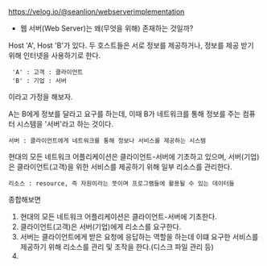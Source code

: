 https://velog.io/@seanlion/webserverimplementation

- 웹 서버(Web Server)는 왜(무엇을 위해) 존재하는 것일까?

Host 'A', Host 'B'가 있다. 두 호스트들은 서로 정보를 제공하거나, 정보를 제공 받기 위해 인터넷을 사용하기로 한다. 

	 'A' : 고객 : 클라이언트
	 'B' : 기업 : 서버

이라고 가정을 해보자.

A는 B에게 정보를 달라고 요구를 하는데, 이때 B가 네트워크를 통해 정보를 주는 컴퓨터 시스템을 '서버'라고 하는 것이다.

	서버 : 클라이언트에게 네트워크를 통해 정보나 서비스를 제공하는 시스템

현대의 모든 네트워크 어플리케이션은 클라이언트-서버에 기초하고 있으며, 서버(기업)은 클라이언트(고객)을 위한 서비스를 제공하기 위해 일부 리소스를 관리한다.

	리소스 : resource, 즉 자원이라는 뜻이며 프로그램들에 활용될 수 있는 데이터들

종합해보면
1. 현대의 모든 네트워크 어플리케이션은 클라이언트-서버에 기초한다.
2. 클라이언트(고객)은 서버(기업)에게 리소스를 요구한다.
3. 서버는 클라이언트에게 받은 요청에 응답하는 역할을 하는데 이떄 요구한 서비스를  제공하기 위해 리소스를 관리 및 조작을 한다.(디스크 파일 관리 등)
4. 